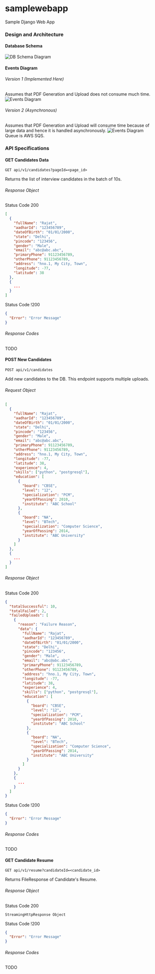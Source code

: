 # samplewebapp
Sample Django Web App

### Design and Architecture
#### Database Schema
![DB Schema Diagram](static/design/DBSchema.png?raw=true "")

#### Events Diagram
###### Version 1 (Implemented Here)
Assumes that PDF Generation and Upload does not consume much time.
![Events Diagram](static/design/EventsDiagramBasic.png?raw=true "")


###### Version 2 (Asynchronous)
Assumes that PDF Generation and Upload will consume time because of large data and hence it is handled asynchronously.
![Events Diagram](static/design/EventsDiagram.png?raw=true "")
Queue is AWS SQS.


### API Specifications

#### GET Candidates Data
`GET api/v1/candidates?pageId=<page_id>`

Returns the list of interview candidates in the batch of 10s.

###### Response Object
Status Code 200
```json
[
  {
    "fullName": "Rajat",
    "aadharId": "123456789",
    "dateOfBirth": "01/01/2000",
    "state": "Delhi",
    "pincode": "123456",
    "gender": "Male",
    "email": "abc@abc.abc",
    "primaryPhone": 91123456789,
    "otherPhone": 91123456789,
    "address": "hno.1, My City, Town",
    "longitude": -77, 
    "latitude": 38
  },
  {
    ...
  }
]
```
Status Code !200
```json
{
  "Error": "Error Message"
}
```

###### Response Codes 
TODO

#### POST New Candidates
`POST api/v1/candidates`

Add new candidates to the DB. This endpoint supports multiple uploads.

###### Request Object
```json
[
  {
    "fullName": "Rajat",
    "aadharId": "123456789",
    "dateOfBirth": "01/01/2000",
    "state": "Delhi",
    "pincode": "123456",
    "gender": "Male",
    "email": "abc@abc.abc",
    "primaryPhone": 91123456789,
    "otherPhone": 91123456789,
    "address": "hno.1, My City, Town",
    "longitude": -77, 
    "latitude": 38,
    "experience": 4,
    "skills": ["python", "postgresql"],
    "education": [
      {
        "board": "CBSE", 
        "level": "12",
        "specialization": "PCM",
        "yearOfPassing": 2010,
        "institute": "ABC School"
      },
      {
        "board": "NA", 
        "level": "BTech",
        "specialization": "Computer Science",
        "yearOfPassing": 2014,
        "institute": "ABC University"
      }
    ]
  },
  {
    ...
  }
]
```

###### Response Object
Status Code 200
```json
{
  "totalSuccessful": 10,
  "totalFailed": 2,
  "failedUploads": [
    {
      "reason": "Failure Reason",
      "data": {
        "fullName": "Rajat",
        "aadharId": "123456789",
        "dateOfBirth": "01/01/2000",
        "state": "Delhi",
        "pincode": "123456",
        "gender": "Male",
        "email": "abc@abc.abc",
        "primaryPhone": 91123456789,
        "otherPhone": 91123456789,
        "address": "hno.1, My City, Town",
        "longitude": -77, 
        "latitude": 38,
        "experience": 4,
        "skills": ["python", "postgresql"],
        "education": [
          {
            "board": "CBSE", 
            "level": "12",
            "specialization": "PCM",
            "yearOfPassing": 2010,
            "institute": "ABC School"
          },
          {
            "board": "NA", 
            "level": "BTech",
            "specialization": "Computer Science",
            "yearOfPassing": 2014,
            "institute": "ABC University"
          }
        ]
      }
    },
    {
      ...
    }
  ]
}
```
Status Code !200
```json
{
  "Error": "Error Message"
}
```

###### Response Codes 
TODO

#### GET Candidate Resume
`GET api/v1/resume?candidateId=<candidate_id>`

Returns FileResponse of Candidate's Resume.

###### Response Object
Status Code 200
```text
StreamingHttpResponse Object
```
Status Code !200
```json
{
  "Error": "Error Message"
}
```

###### Response Codes 
TODO